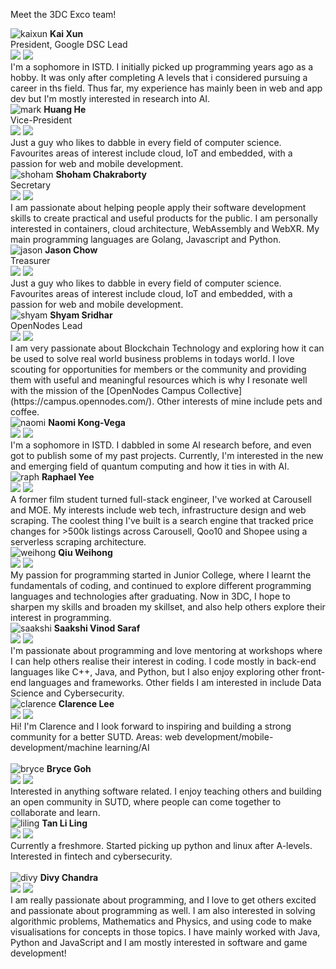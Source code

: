 <link rel="stylesheet" type="text/css" media="all" href="/styles/main.css" />

Meet the 3DC Exco team!

<img src="../imgs/team/kaixun.jpg" alt="kaixun" class="profile-photo"/>
<b>Kai Xun</b>
<br/>
President, Google DSC Lead<br/>
<a href="https://github.com/okaaiiix"><img src="../imgs/logos/github.svg" class="logo"/></a>
<a href="https://www.linkedin.com/in/oei-kai-xun-67939a184/"><img src="../imgs/logos/linkedin.svg" class="logo"/></a>
<br/>
I'm a sophomore in ISTD. I initially picked up programming years ago as a hobby. It was only after completing A levels that i considered pursuing a career in ths field. Thus far, my experience has mainly been in web and app dev but I'm mostly interested in research into AI.

<br/>

<img src="../imgs/team/mark.jpg" alt="mark" class="profile-photo"/>
<b>Huang He</b>
<br/>
Vice-President<br/>
<a href="https://github.com/MarkHershey"><img src="../imgs/logos/github.svg" class="logo"/></a>
<a href="https://www.linkedin.com/in/huanghe97"><img src="../imgs/logos/linkedin.svg" class="logo"/></a>
<br/>
Just a guy who likes to dabble in every field of computer science. Favourites areas of interest include cloud, IoT and embedded, with a passion for web and mobile development.

<br/>

<img src="../imgs/team/shoham.jpg" alt="shoham" class="profile-photo"/>
<b>Shoham Chakraborty</b>
<br/>
Secretary<br/>
<a href="https://github.com/shohamc1/"><img src="../imgs/logos/github.svg" class="logo"/></a>
<a href="www.linkedin.com/in/shohamc1"><img src="../imgs/logos/linkedin.svg" class="logo"/></a>
<br/>
I am passionate about helping people apply their software development skills to create practical and useful products for the public. I am personally interested in containers, cloud architecture, WebAssembly and WebXR. My main programming languages are Golang, Javascript and Python.

<br/>

<img src="../imgs/team/jason.jpg" alt="jason" class="profile-photo"/>
<b>Jason Chow</b>
<br/>
Treasurer<br/>
<a href="https://github.com/slimechips"><img src="../imgs/logos/github.svg" class="logo"/></a>
<a href="https://www.linkedin.com/in/jason-chow-chee-sin"><img src="../imgs/logos/linkedin.svg" class="logo"/></a>
<br/>
Just a guy who likes to dabble in every field of computer science. Favourites areas of interest include cloud, IoT and embedded, with a passion for web and mobile development.

<br/>

<img src="../imgs/team/shyam.jpg" alt="shyam" class="profile-photo"/>
<b>Shyam Sridhar</b>
<br/>
OpenNodes Lead<br/>
<a href="https://github.com/SHSR2001"><img src="../imgs/logos/github.svg" class="logo"/></a>
<a href="https://www.linkedin.com/in/shyam-sridhar/"><img src="../imgs/logos/linkedin.svg" class="logo"/></a>
<br/>
I am very passionate about Blockchain Technology and exploring how it can be used to solve real world business problems in todays world. I love scouting for opportunities for members or the community and providing them with useful and meaningful resources which is why I resonate well with the mission of the [OpenNodes Campus Collective](https://campus.opennodes.com/). Other interests of mine include pets and coffee.

<br/>

<img src="../imgs/team/naomi.jpg" alt="naomi" class="profile-photo"/>
<b>Naomi Kong-Vega</b>
<br/>
<a href="https://github.com/namoikonk"><img src="../imgs/logos/github.svg" class="logo"/></a>
<a href="www.linkedin.com/in/naomikongvega"><img src="../imgs/logos/linkedin.svg" class="logo"/></a>
<br/>
I'm a sophomore in ISTD. I dabbled in some AI research before, and even got to publish some of my past projects. Currently, I'm interested in the new and emerging field of quantum computing and how it ties in with AI.

<br/>

<img src="../imgs/team/raph.jpg" alt="raph" class="profile-photo"/>
<b>Raphael Yee</b>
<br/>
<a href="https://github.com/rphly"><img src="../imgs/logos/github.svg" class="logo"/></a>
<a href="https://www.linkedin.com/in/raphael-yee"><img src="../imgs/logos/linkedin.svg" class="logo"/></a>
<br/>
A former film student turned full-stack engineer, I've worked at Carousell and MOE. My interests include web tech, infrastructure design and web scraping. The coolest thing I've built is a search engine that tracked price changes for >500k listings across Carousell, Qoo10 and Shopee using a serverless scraping architecture.

<br/>

<img src="../imgs/team/weihong.jpg" alt="weihong" class="profile-photo"/>
<b>Qiu Weihong</b>
<br/>
<a href="https://github.com/weihong0827"><img src="../imgs/logos/github.svg" class="logo"/></a>
<a href="https://www.linkedin.com/in/wei-hong-qiu-4472701a6/"><img src="../imgs/logos/linkedin.svg" class="logo"/></a>
<br/>
My passion for programming started in Junior College, where I learnt the fundamentals of coding, and continued to explore different programming languages and technologies after graduating. Now in 3DC, I hope to sharpen my skills and broaden my skillset, and also help others explore their interest in programming.

<br/>

<img src="../imgs/team/saakshi.jpg" alt="saakshi" class="profile-photo"/>
<b>Saakshi Vinod Saraf</b>
<br/>
<a href="https://github.com/SakVSF"><img src="../imgs/logos/github.svg" class="logo"/></a>
<a href="www.linkedin.com/in/saakshi-vinod-saraf"><img src="../imgs/logos/linkedin.svg" class="logo"/></a>
<br/>
I'm passionate about programming and love mentoring at workshops where I can help others realise their interest in coding. I code mostly in back-end languages like C++, Java, and Python, but I also enjoy exploring other front-end languages and frameworks. Other fields I am interested in include Data Science and Cybersecurity.

<br/>

<img src="../imgs/team/clarence.jpg" alt="clarence" class="profile-photo"/>
<b>Clarence Lee</b>
<br/>
<a href="https://github.com/Reckonzz"><img src="../imgs/logos/github.svg" class="logo"/></a>
<a href="https://www.linkedin.com/in/clarence-lee-8979611a1/"><img src="../imgs/logos/linkedin.svg" class="logo"/></a>
<br/>
Hi! I'm Clarence and I look forward to inspiring and building a strong community for a better SUTD. Areas: web development/mobile-development/machine learning/AI

<br/>
<br/>

<img src="../imgs/team/bryce.jpg" alt="bryce" class="profile-photo"/>
<b>Bryce Goh</b>
<br/>
<a href="https://github.com/brycegoh"><img src="../imgs/logos/github.svg" class="logo"/></a>
<a href="www.linkedin.com/in/bryce-goh"><img src="../imgs/logos/linkedin.svg" class="logo"/></a>
<br/>
Interested in anything software related. I enjoy teaching others and building an open community in SUTD, where people can come together to collaborate and learn.

<br/>

<img src="../imgs/team/liling.jpg" alt="liling" class="profile-photo"/>
<b>Tan Li Ling</b>
<br/>
<a href="https://github.com/spritto"><img src="../imgs/logos/github.svg" class="logo"/></a>
<a href="https://www.linkedin.com/in/ling-tan-0830631ab/"><img src="../imgs/logos/linkedin.svg" class="logo"/></a>
<br/>
Currently a freshmore. Started picking up python and linux after A-levels. Interested in fintech and cybersecurity.

<br/>
<br/>

<img src="../imgs/team/divy.jpg" alt="divy" class="profile-photo"/>
<b>Divy Chandra</b>
<br/>
<a href="https://github.com/Divy1211"><img src="../imgs/logos/github.svg" class="logo"/></a>
<a href="https://www.linkedin.com/in/divy-chandra-42546118a/"><img src="../imgs/logos/linkedin.svg" class="logo"/></a>
<br/>
I am really passionate about programming, and I love to get others excited and passionate about programming as well. I am also interested in solving algorithmic problems, Mathematics and Physics, and using code to make visualisations for concepts in those topics. I have mainly worked with Java, Python and JavaScript and I am mostly interested in software and game development!

<br/>
